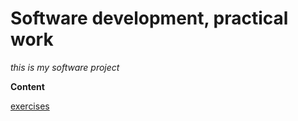 # Software development, practical work
*this is my software project*  

**Content**  

[exercises](https://github.com/Ivy-Chen1999/my_software_project/tree/main/exercises)
